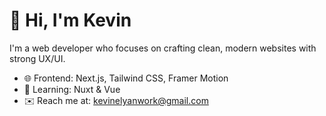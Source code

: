 # 👋 Hi, I'm Kevin

I'm a web developer who focuses on crafting clean, modern websites with strong UX/UI.

- 🌐 Frontend: Next.js, Tailwind CSS, Framer Motion
- 🧠 Learning: Nuxt & Vue
- ✉️ Reach me at: kevinelyanwork@gmail.com



